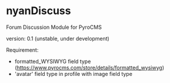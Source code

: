 nyanDiscuss
========

Forum Discussion Module for PyroCMS

version: 0.1 (unstable, under development)

Requirement:
- formatted_WYSIWYG field type (https://www.pyrocms.com/store/details/formatted_wysiwyg)
- 'avatar' field type in profile with image field type
